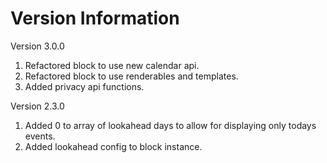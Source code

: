 Version Information
===================
Version 3.0.0 
  1. Refactored block to use new calendar api.
  2. Refactored block to use renderables and templates.
  3. Added privacy api functions.

Version 2.3.0 
  1. Added 0 to array of lookahead days to allow for displaying only todays events.
  2. Added lookahead config to block instance.
